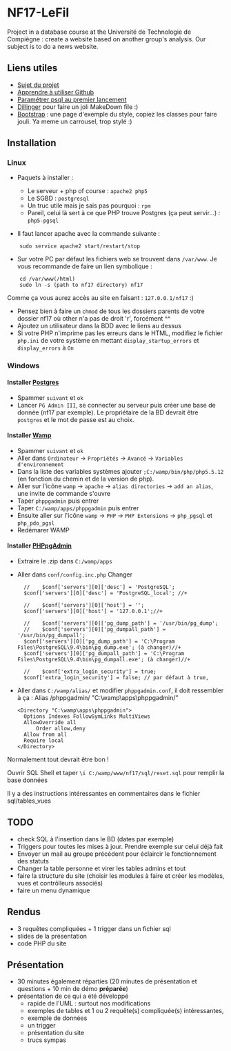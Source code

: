 # NF17-LeFil
Project in a database course at the Université de Technologie de Compiègne : create a website based on another group's analysis. Our subject is to do a news website.

## Liens utiles
* [Sujet du projet](http://nf17.crzt.fr/www/co/sujet5_leo.html)
* [Apprendre à utiliser Github](https://humantalks.com/talks/620-git-vous-ne-pourrez-plus-vous-en-passer)
* [Paramétrer psql au premier lancement](http://stackoverflow.com/questions/1471571/how-to-configure-postgresql-for-the-first-time)
* [Dillinger](http://dillinger.io/) pour faire un joli MakeDown file :)
* [Bootstrap](http://getbootstrap.com/examples/theme/) : une page d'exemple du style, copiez les classes pour faire jouli. Ya meme un carrousel, trop stylé :)

## Installation
### Linux
* Paquets à installer :
	* Le serveur + php of course : `apache2 php5`
	* Le SGBD : `postgresql`
	* Un truc utile mais je sais pas pourquoi : `rpm`
	* Pareil, celui là sert à ce que PHP trouve Postgres (ça peut servir...) : `php5-pgsql`

* Il faut lancer apache avec la commande suivante :
```
	sudo service apache2 start/restart/stop
```

* Sur votre PC par défaut les fichiers web se trouvent dans `/var/www`. Je vous recommande de faire un lien symbolique :
```
	cd /var/www(/html)
	sudo ln -s (path to nf17 directory) nf17
```
Comme ça vous aurez accès au site en faisant : `127.0.0.1/nf17` :)
* Pensez bien à faire un `chmod` de tous les dossiers parents de votre dossier nf17 où other n'a pas de droit 'r', forcément ^^
* Ajoutez un utilisateur dans la BDD avec le liens au dessus
* Si votre PHP n'imprime pas les erreurs dans le HTML, modifiez le fichier `php.ini` de votre système en mettant `display_startup_errors` et `display_errors` à `On`

### Windows

#### Installer [Postgres](http://www.postgresql.org/download/windows)
* Spammer `suivant` et `ok`
* Lancer `PG Admin III`, se connecter au serveur puis créer une base de donnée (nf17 par exemple). Le propriétaire de la BD devrait être `postgres` et le mot de passe est au choix.

#### Installer [Wamp]()
* Spammer `suivant` et `ok`
* Aller dans `Ordinateur` -> `Propriétés` -> `Avancé` -> `Variables d'environnement`
* Dans la liste des variables systèmes ajouter `;C:/wamp/bin/php/php5.5.12` (en fonction du chemin et de la version de php).
* Aller sur l'icône `wamp` -> `apache` -> `alias directories` -> `add an alias`, une invite de commande s'ouvre
* Taper `phppgadmin` puis entrer
* Taper `C:/wamp/apps/phppgadmin` puis entrer
* Ensuite aller sur l'icône `wamp` -> `PHP` -> `PHP Extensions` -> `php_pgsql` et `php_pdo_pgsl`
* Redémarer WAMP

#### Installer [PHPpgAdmin](http://phppgadmin.sourceforge.net/doku.php?id=download) 
* Extraire le .zip dans `C:/wamp/apps`	
* Aller dans `conf/config.inc.php`
	Changer 
		
	    //    $conf['servers'][0]['desc'] = 'PostgreSQL';
		$conf['servers'][0]['desc'] = 'PostgreSQL_local'; //+

		//    $conf['servers'][0]['host'] = '';    
		$conf['servers'][0]['host'] = '127.0.0.1';//+

		//    $conf['servers'][0]['pg_dump_path'] = '/usr/bin/pg_dump';
		//    $conf['servers'][0]['pg_dumpall_path'] = '/usr/bin/pg_dumpall';
		$conf['servers'][0]['pg_dump_path'] = 'C:\Program Files\PostgreSQL\9.4\bin\pg_dump.exe'; (à changer)//+
		$conf['servers'][0]['pg_dumpall_path'] = 'C:\Program Files\PostgreSQL\9.4\bin\pg_dumpall.exe'; (à changer)//+

		//    $conf['extra_login_security'] = true;
		$conf['extra_login_security'] = false; // par défaut à true,

* Aller dans `C:/wamp/alias/` et modifier `phppgadmin.conf`, il doit ressembler à ça :
      Alias /phppgadmin/ "C:\wamp\apps\phppgadmin/" 

	  <Directory "C:\wamp\apps\phppgadmin">
        Options Indexes FollowSymLinks MultiViews
    	AllowOverride all
            Order allow,deny
   	    Allow from all
        Require local
      </Directory>

Normalement tout devrait être bon !

Ouvrir SQL Shell et taper `\i C:/wamp/www/nf17/sql/reset.sql` pour remplir la base données

Il y a des instructions intéressantes en commentaires dans le fichier sql/tables_vues

## TODO
* check SQL à l'insertion dans le BD (dates par exemple)
* Triggers pour toutes les mises à jour. Prendre exemple sur celui déjà fait
* Envoyer un mail au groupe précédent pour éclaircir le fonctionnement des statuts
* Changer la table personne et virer les tables admins et tout
* faire la structure du site (choisir les modules à faire et créer les modèles, vues et contrôlleurs associés)
* faire un menu dynamique


## Rendus
* 3 requêtes compliquées + 1 trigger dans un fichier sql
* slides de la présentation
* code PHP du site

## Présentation
* 30 minutes également réparties (20 minutes de présentation et questions + 10 min de démo **préparée**)
* présentation de ce qui a été développé
	- rapide de l'UML : surtout nos modifications
	- exemples de tables et 1 ou 2 requête(s) compliquée(s) intéressantes,
	- exemple de données
	- un trigger
	- présentation du site
	- trucs sympas
